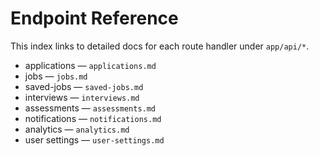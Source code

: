 # Endpoint Reference

This index links to detailed docs for each route handler under `app/api/*`.

- applications — `applications.md`
- jobs — `jobs.md`
- saved-jobs — `saved-jobs.md`
- interviews — `interviews.md`
- assessments — `assessments.md`
- notifications — `notifications.md`
- analytics — `analytics.md`
- user settings — `user-settings.md`
